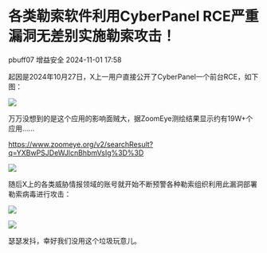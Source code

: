 #  各类勒索软件利用CyberPanel RCE严重漏洞无差别实施勒索攻击！   
pbuff07  增益安全   2024-11-01 17:58  
  
起因是2024年10月27日，X上一用户直接公开了CyberPanel一个前台RCE，如下图：  
  
![](https://mmbiz.qpic.cn/mmbiz_png/GfgZiaPCOARB1kLliaxWy186KPoT86xUfPKgmXLEog6wXmfAOlaGx5AMiaOAkfMVg4fp9R4iagibHv9el1Spe8oS3HQ/640?wx_fmt=png&from=appmsg "")  
  
万万没想到的是这个应用的影响面贼大，据ZoomEye测绘结果显示约有19W+个应用......  
  
https://www.zoomeye.org/v2/searchResult?q=YXBwPSJDeWJlcnBhbmVsIg%3D%3D  
  
![](https://mmbiz.qpic.cn/mmbiz_png/GfgZiaPCOARB1kLliaxWy186KPoT86xUfPJeuibq5OTefGujicTibnPjAiceOVibEK4LXELX3W5YenFVKY7V2Dr8ic6Pwg/640?wx_fmt=png&from=appmsg "")  
  
随后X上的各类威胁情报领域的账号就开始不断预警各种勒索组织利用此漏洞部署勒索病毒进行攻击：  
  
![](https://mmbiz.qpic.cn/mmbiz_png/GfgZiaPCOARB1kLliaxWy186KPoT86xUfPmLClWqXnnic6vasJXnj2Hl6ZZeUvRE4EmacyR5ibdvZzE1TJic4PHmBKA/640?wx_fmt=png&from=appmsg "")  
  
![](https://mmbiz.qpic.cn/mmbiz_png/GfgZiaPCOARB1kLliaxWy186KPoT86xUfP7oKVHGRBF9c6MaYicUao5icORu6ibEUibdAxjbKHxCkvSYeDO9eya6wtVA/640?wx_fmt=png&from=appmsg "")  
  
瑟瑟发抖，幸好我们没用这个垃圾玩意儿。  
  
